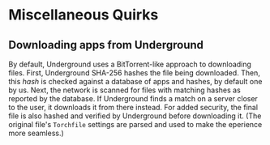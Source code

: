 # Miscellaneous Quirks

## Downloading apps from Underground

By default, Underground uses a BitTorrent-like approach to downloading files. First, Underground SHA-256 hashes the file being downloaded. Then, this *hash* is checked against a database of apps and hashes, by default one by us. Next, the network is scanned for files with matching hashes as reported by the database. If Underground finds a match on a server closer to the user, it downloads it from there instead. For added security, the final file is also hashed and verified by Underground before downloading it. (The original file's `Torchfile` settings are parsed and used to make the eperience more seamless.)
